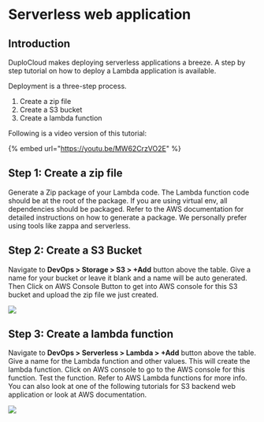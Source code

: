 # Serverless web application

## Introduction <a href="#0-toc-title" id="0-toc-title"></a>

DuploCloud makes deploying serverless applications a breeze. A step by step tutorial on how to deploy a Lambda application is available.

Deployment is a three-step process.

1. Create a zip file
2. Create a S3 bucket
3. Create a lambda function

Following is a video version of this tutorial:

{% embed url="https://youtu.be/MW62CrzVO2E" %}

## Step 1: Create a zip file <a href="#1-toc-title" id="1-toc-title"></a>

Generate a Zip package of your Lambda code. The Lambda function code should be at the root of the package. If you are using virtual env, all dependencies should be packaged. Refer to the AWS documentation for detailed instructions on how to generate a package. We personally prefer using tools like zappa and serverless.

## Step 2: Create a S3 Bucket <a href="#2-toc-title" id="2-toc-title"></a>

Navigate to **DevOps > Storage > S3 > +Add** button above the table. Give a name for your bucket or leave it blank and a name will be auto generated. Then Click on AWS Console Button to get into AWS console for this S3 bucket and upload the zip file we just created.

![](https://duplocloud.com/wp-content/uploads/2021/11/createotheraws.png)

## Step 3: Create a lambda function <a href="#3-toc-title" id="3-toc-title"></a>

Navigate to **DevOps > Serverless > Lambda > +Add** button above the table. Give a name for the Lambda function and other values. This will create the lambda function. Click on AWS console to go to the AWS console for this function. Test the function. Refer to AWS Lambda functions for more info. You can also look at one of the following tutorials for S3 backend web application or look at AWS documentation.

![](https://duplocloud.com/wp-content/uploads/2021/11/lambdamenu.png)
